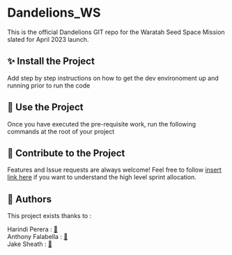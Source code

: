 # Dandelions_WS
This is the official Dandelions GIT repo for the Waratah Seed Space Mission slated for April 2023 launch.


## ✨ Install the Project

Add step by step instructions on how to get the dev environoment up and running prior to run the code


## 🚀 Use the Project

Once you have executed the pre-requisite work, run the following commands at the root of your project

## 🤝 Contribute to the Project
Features and Issue requests are always welcome! Feel free to follow [insert link here](https://docs.google.com/document/d/1ys2IjJwfgULklzdwifW87JmsffI5lJFgIe_mw_Khq5Q/edit#) if you want to understand the high level sprint allocation. 


## 👤 Authors

This project exists thanks to :  <br />

Harindi Perera : [👤](https://www.linkedin.com/in/harindi-perera-43253718b/) <br />
Anthony Falabella : [👤](https://www.linkedin.com/in/afalabella/) <br />
Jake Sheath : [👤](https://www.linkedin.com/in/jake-sheath/) <br />

